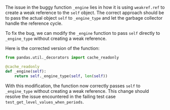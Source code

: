The issue in the buggy function `_engine` lies in how it is using `weakref.ref` to create a weak reference to the `self` object. The correct approach should be to pass the actual object `self` to `_engine_type` and let the garbage collector handle the reference cycle.

To fix the bug, we can modify the `_engine` function to pass `self` directly to `_engine_type` without creating a weak reference.

Here is the corrected version of the function:

```python
from pandas.util._decorators import cache_readonly

@cache_readonly
def _engine(self):
    return self._engine_type(self, len(self))
```

With this modification, the function now correctly passes `self` to `_engine_type` without creating a weak reference. This change should resolve the issue encountered in the failing test case `test_get_level_values_when_periods`.